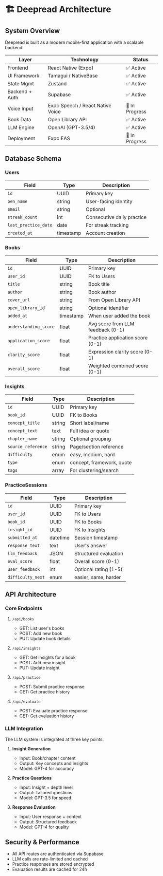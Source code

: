 # 🏗️ Deepread Architecture

## System Overview

Deepread is built as a modern mobile-first application with a scalable backend:

| Layer          | Technology                           | Status        |
|----------------|--------------------------------------|---------------|
| Frontend       | React Native (Expo)                  | ✅ Active     |
| UI Framework   | Tamagui / NativeBase                 | ✅ Active     |
| State Mgmt     | Zustand                              | ✅ Active     |
| Backend + Auth | Supabase                             | ✅ Active     |
| Voice Input    | Expo Speech / React Native Voice     | 🚧 In Progress|
| Book Data      | Open Library API                     | ✅ Active     |
| LLM Engine     | OpenAI (GPT-3.5/4)                  | ✅ Active     |
| Deployment     | Expo EAS                             | 🚧 In Progress|

## Database Schema

### Users

| Field                | Type      | Description                           |
|---------------------|-----------|---------------------------------------|
| `id`                | UUID      | Primary key                           |
| `pen_name`          | string    | User-facing identity                  |
| `email`             | string    | Optional                              |
| `streak_count`      | int       | Consecutive daily practice            |
| `last_practice_date`| date      | For streak tracking                   |
| `created_at`        | timestamp | Account creation                      |

### Books

| Field                 | Type      | Description                          |
|----------------------|-----------|--------------------------------------|
| `id`                 | UUID      | Primary key                          |
| `user_id`            | UUID      | FK to Users                          |
| `title`              | string    | Book title                           |
| `author`             | string    | Book author                          |
| `cover_url`          | string    | From Open Library API                |
| `open_library_id`    | string    | Optional identifier                  |
| `added_at`           | timestamp | When user added the book             |
| `understanding_score`| float     | Avg score from LLM feedback (0-1)    |
| `application_score`  | float     | Practice application score (0-1)     |
| `clarity_score`      | float     | Expression clarity score (0-1)       |
| `overall_score`      | float     | Weighted combined score (0-1)        |

### Insights

| Field              | Type    | Description                           |
|-------------------|---------|---------------------------------------|
| `id`              | UUID    | Primary key                           |
| `book_id`         | UUID    | FK to Books                           |
| `concept_title`   | string  | Short label/name                      |
| `concept_text`    | text    | Full idea or quote                    |
| `chapter_name`    | string  | Optional grouping                     |
| `source_reference`| string  | Page/section reference                |
| `difficulty`      | enum    | easy, medium, hard                    |
| `type`            | enum    | concept, framework, quote             |
| `tags`            | array   | For clustering/search                 |

### PracticeSessions

| Field                | Type     | Description                          |
|---------------------|----------|--------------------------------------|
| `id`                | UUID     | Primary key                          |
| `user_id`           | UUID     | FK to Users                          |
| `book_id`           | UUID     | FK to Books                          |
| `insight_id`        | UUID     | FK to Insights                       |
| `submitted_at`      | datetime | Session timestamp                    |
| `response_text`     | text     | User's answer                        |
| `llm_feedback`      | JSON     | Structured evaluation                |
| `eval_score`        | float    | Overall score (0-1)                  |
| `user_feedback`     | int      | Optional rating (1-5)                |
| `difficulty_next`   | enum     | easier, same, harder                 |

## API Architecture

### Core Endpoints

1. `/api/books`
   - GET: List user's books
   - POST: Add new book
   - PUT: Update book details

2. `/api/insights`
   - GET: Get insights for a book
   - POST: Add new insight
   - PUT: Update insight

3. `/api/practice`
   - POST: Submit practice response
   - GET: Get practice history

4. `/api/evaluate`
   - POST: Evaluate practice response
   - GET: Get evaluation history

### LLM Integration

The LLM system is integrated at three key points:

1. **Insight Generation**
   - Input: Book/chapter content
   - Output: Key concepts and insights
   - Model: GPT-4 for accuracy

2. **Practice Questions**
   - Input: Insight + depth level
   - Output: Tailored questions
   - Model: GPT-3.5 for speed

3. **Response Evaluation**
   - Input: User response + context
   - Output: Structured feedback
   - Model: GPT-4 for quality

## Security & Performance

- All API routes are authenticated via Supabase
- LLM calls are rate-limited and cached
- Practice responses are stored encrypted
- Evaluation results are cached for 24h 